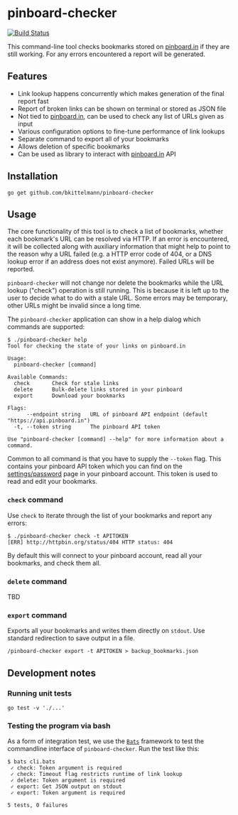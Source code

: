 # pinboard-checker

[![Build Status](https://travis-ci.org/bkittelmann/pinboard-checker.svg?branch=master)](https://travis-ci.org/bkittelmann/pinboard-checker)

This command-line tool checks bookmarks stored on [pinboard.in](https://pinboard.in) if they are still working. For any errors encountered a report will be generated.

## Features

- Link lookup happens concurrently which makes generation of the final report fast
- Report of broken links can be shown on terminal or stored as JSON file
- Not tied to [pinboard.in](https://pinboard.in), can be used to check any list of URLs given as input
- Various configuration options to fine-tune performance of link lookups
- Separate command to export all of your bookmarks
- Allows deletion of specific bookmarks
- Can be used as library to interact with [pinboard.in](https://pinboard.in/api) API

## Installation

```
go get github.com/bkittelmann/pinboard-checker
```

## Usage

The core functionality of this tool is to check a list of bookmarks, whether each bookmark's URL can be resolved via HTTP. If an error is encountered, it will be collected along with auxiliary information that might help to point to the reason why a URL failed (e.g. a HTTP error code of 404, or a DNS lookup error if an address does not exist anymore). Failed URLs will be reported.

`pinboard-checker` will not change nor delete the bookmarks while the URL lookup ("check") operation is still running. This is because it is left up to the user to decide what to do with a stale URL. Some errors may be temporary, other URLs might be invalid since a long time.

The `pinboard-checker` application can show in a help dialog which commands are supported:

```
$ ./pinboard-checker help
Tool for checking the state of your links on pinboard.in

Usage:
  pinboard-checker [command]

Available Commands:
  check       Check for stale links
  delete      Bulk-delete links stored in your pinboard
  export      Download your bookmarks

Flags:
      --endpoint string   URL of pinboard API endpoint (default "https://api.pinboard.in")
  -t, --token string      The pinboard API token

Use "pinboard-checker [command] --help" for more information about a command.
```

Common to all command is that you have to supply the `--token` flag. This contains your pinboard API token which you can find on the [settings/password](https://pinboard.in/settings/password) page in your pinboard account. This token is used to read and edit your bookmarks.

### `check` command

Use `check` to iterate through the list of your bookmarks and report any errors:

```
$ ./pinboard-checker check -t APITOKEN
[ERR] http://httpbin.org/status/404 HTTP status: 404
```

By default this will connect to your pinboard account, read all your bookmarks, and check them all.

### `delete` command

TBD

### `export` command

Exports all your bookmarks and writes them directly on `stdout`. Use standard redirection to save output in a file.

```
/pinboard-checker export -t APITOKEN > backup_bookmarks.json
```

## Development notes

### Running unit tests

```
go test -v './...'
```

###  Testing the program via bash

As a form of integration test, we use the [`Bats`](https://github.com/sstephenson/bats#readme)
framework to test the commandline interface of `pinboard-checker`. Run the test like this:

```
$ bats cli.bats
 ✓ check: Token argument is required
 ✓ check: Timeout flag restricts runtime of link lookup
 ✓ delete: Token argument is required
 ✓ export: Get JSON output on stdout
 ✓ export: Token argument is required

5 tests, 0 failures
```
